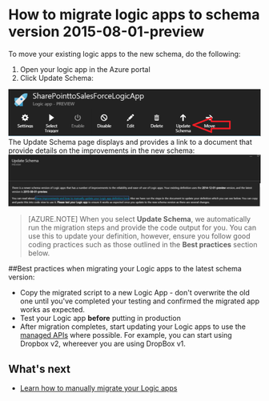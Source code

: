 <properties
	pageTitle="How to migrate logic apps to schema version 2015-08-01-preview | Microsoft Azure App Service"
	description="You can easily migrate your logic apps to the latest schema version. Just follow these steps."
	services="app-service\logic"
	documentationCenter=""
	authors="MSFTMAN"
	manager="erikre"
	editor=""
    tags="connectors"/>

<tags
	ms.service="app-service-logic"
	ms.workload="integration"
	ms.tgt_pltfrm="na"
	ms.devlang="na"
	ms.topic="get-started-article"
	ms.date="03/25/2016"
	ms.author="deonhe"/>

# How to migrate logic apps to schema version 2015-08-01-preview

To move your existing logic apps to the new schema, do the following:  
1. Open your logic app in the Azure portal  
2. Click Update Schema:

 ![API Icon][step1]   
The Update Schema page displays and provides a link to a document that provide details on the improvements in the new schema:
 ![API Icon][step2]

>[AZURE.NOTE] When you select **Update Schema**, we automatically run the migration steps and provide the code output for you. You can use this to update your definition, however, ensure you follow good coding practices such as those outlined in the **Best practices** section below.

##Best practices when migrating your Logic apps to the latest schema version:  

- Copy the migrated script to a new Logic App - don't overwrite the old one until you've completed your testing and confirmed the migrated app works as expected.
- Test your Logic app **before** putting in production
- After migration completes, start updating your Logic apps to use the [managed APIs](./apis-list.md) where possible. For example, you can start using Dropbox v2, whereever you are using DropBox v1.


## What's next
-  [Learn how to manually migrate your Logic apps](../app-service-logic/app-service-logic-schema-2015-08-01.md)


<!--Icon references-->
[step1]: ./media/connectors-schema-migration/migrateschema1.png
[step2]: ./media/connectors-schema-migration/migrateschema2.png






